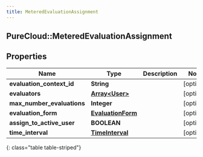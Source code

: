 ```yaml
---
title: MeteredEvaluationAssignment
---
```

## PureCloud::MeteredEvaluationAssignment

## Properties

|Name | Type | Description | Notes|
|------------ | ------------- | ------------- | -------------|
| **evaluation_context_id** | **String** |  | [optional] |
| **evaluators** | [**Array&lt;User&gt;**](User.html) |  | [optional] |
| **max_number_evaluations** | **Integer** |  | [optional] |
| **evaluation_form** | [**EvaluationForm**](EvaluationForm.html) |  | [optional] |
| **assign_to_active_user** | **BOOLEAN** |  | [optional] |
| **time_interval** | [**TimeInterval**](TimeInterval.html) |  | [optional] |
{: class="table table-striped"}


